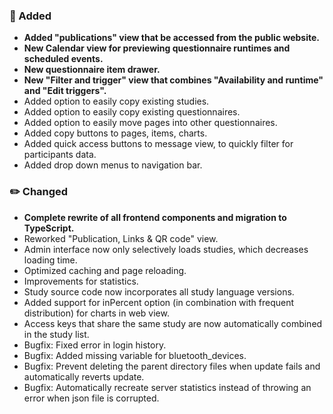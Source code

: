 ### 🚀 Added
- **Added "publications" view that be accessed from the public website.**
- **New Calendar view for previewing questionnaire runtimes and scheduled events.**
- **New questionnaire item drawer.**
- **New "Filter and trigger" view that combines "Availability and runtime" and "Edit triggers".**
- Added option to easily copy existing studies.
- Added option to easily copy existing questionnaires.
- Added option to easily move pages into other questionnaires.
- Added copy buttons to pages, items, charts.
- Added quick access buttons to message view, to quickly filter for participants data.
- Added drop down menus to navigation bar.

### ✏️ Changed
- **Complete rewrite of all frontend components and migration to TypeScript.**
- Reworked "Publication, Links & QR code" view.
- Admin interface now only selectively loads studies, which decreases loading time.
- Optimized caching and page reloading.
- Improvements for statistics.
- Study source code now incorporates all study language versions.
- Added support for inPercent option (in combination with frequent distribution) for charts in web view.
- Access keys that share the same study are now automatically combined in the study list. 
- Bugfix: Fixed error in login history.
- Bugfix: Added missing variable for bluetooth_devices.
- Bugfix: Prevent deleting the parent directory files when update fails and automatically reverts update.
- Bugfix: Automatically recreate server statistics instead of throwing an error when json file is corrupted.